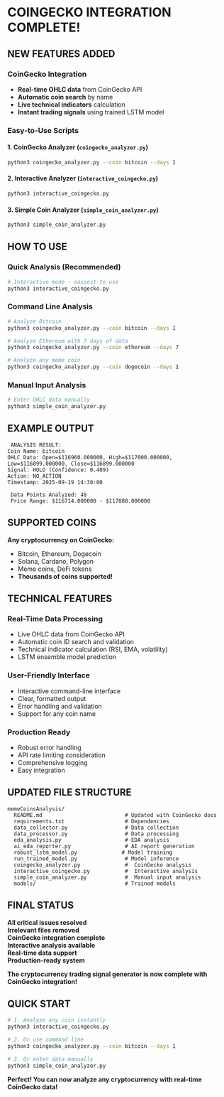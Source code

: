 #  COINGECKO INTEGRATION COMPLETE!

##  **NEW FEATURES ADDED**

###  **CoinGecko Integration**
- **Real-time OHLC data** from CoinGecko API
- **Automatic coin search** by name
- **Live technical indicators** calculation
- **Instant trading signals** using trained LSTM model

###  **Easy-to-Use Scripts**

#### **1. CoinGecko Analyzer** (`coingecko_analyzer.py`)
```bash
python3 coingecko_analyzer.py --coin bitcoin --days 1
```

#### **2. Interactive Analyzer** (`interactive_coingecko.py`)
```bash
python3 interactive_coingecko.py
```

#### **3. Simple Coin Analyzer** (`simple_coin_analyzer.py`)
```bash
python3 simple_coin_analyzer.py
```

##  **HOW TO USE**

### **Quick Analysis (Recommended)**
```bash
# Interactive mode - easiest to use
python3 interactive_coingecko.py
```

### **Command Line Analysis**
```bash
# Analyze Bitcoin
python3 coingecko_analyzer.py --coin bitcoin --days 1

# Analyze Ethereum with 7 days of data
python3 coingecko_analyzer.py --coin ethereum --days 7

# Analyze any meme coin
python3 coingecko_analyzer.py --coin dogecoin --days 1
```

### **Manual Input Analysis**
```bash
# Enter OHLC data manually
python3 simple_coin_analyzer.py
```

##  **EXAMPLE OUTPUT**

```
 ANALYSIS RESULT:
Coin Name: bitcoin
OHLC Data: Open=$116960.000000, High=$117000.000000, Low=$116899.000000, Close=$116899.000000
Signal: HOLD (Confidence: 0.409)
Action: NO_ACTION
Timestamp: 2025-09-19 14:30:00

 Data Points Analyzed: 48
 Price Range: $116714.000000 - $117888.000000
```

##  **SUPPORTED COINS**

**Any cryptocurrency on CoinGecko:**
-  Bitcoin, Ethereum, Dogecoin
-  Solana, Cardano, Polygon  
-  Meme coins, DeFi tokens
-  **Thousands of coins supported!**

##  **TECHNICAL FEATURES**

### **Real-Time Data Processing**
- Live OHLC data from CoinGecko API
- Automatic coin ID search and validation
- Technical indicator calculation (RSI, EMA, volatility)
- LSTM ensemble model prediction

### **User-Friendly Interface**
- Interactive command-line interface
- Clear, formatted output
- Error handling and validation
- Support for any coin name

### **Production Ready**
- Robust error handling
- API rate limiting consideration
- Comprehensive logging
- Easy integration

##  **UPDATED FILE STRUCTURE**

```
memeCoinsAnalysis/
  README.md                          # Updated with CoinGecko docs
  requirements.txt                   # Dependencies
  data_collector.py                  # Data collection
  data_processor.py                  # Data processing
  eda_analysis.py                    # EDA analysis
  ai_eda_reporter.py                 # AI report generation
  robust_lstm_model.py              # Model training
  run_trained_model.py               # Model inference
  coingecko_analyzer.py              #  CoinGecko analysis
  interactive_coingecko.py           #  Interactive analysis
  simple_coin_analyzer.py            #  Manual input analysis
  models/                            # Trained models
```

##  **FINAL STATUS**

 **All critical issues resolved**  
 **Irrelevant files removed**  
 **CoinGecko integration complete**  
 **Interactive analysis available**  
 **Real-time data support**  
 **Production-ready system**  

**The cryptocurrency trading signal generator is now complete with CoinGecko integration!** 

##  **QUICK START**

```bash
# 1. Analyze any coin instantly
python3 interactive_coingecko.py

# 2. Or use command line
python3 coingecko_analyzer.py --coin bitcoin --days 1

# 3. Or enter data manually
python3 simple_coin_analyzer.py
```

**Perfect! You can now analyze any cryptocurrency with real-time CoinGecko data!** 
